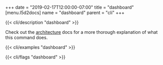+++
date = "2019-02-17T12:00:00-07:00"
title = "dashboard"
[menu.l5d2docs]
  name = "dashboard"
  parent = "cli"
+++

{{< cli/description "dashboard" >}}

Check out the [architecture](/2/reference/architecture/#dashboard) docs for a
more thorough explanation of what this command does.

{{< cli/examples "dashboard" >}}

{{< cli/flags "dashboard" >}}

